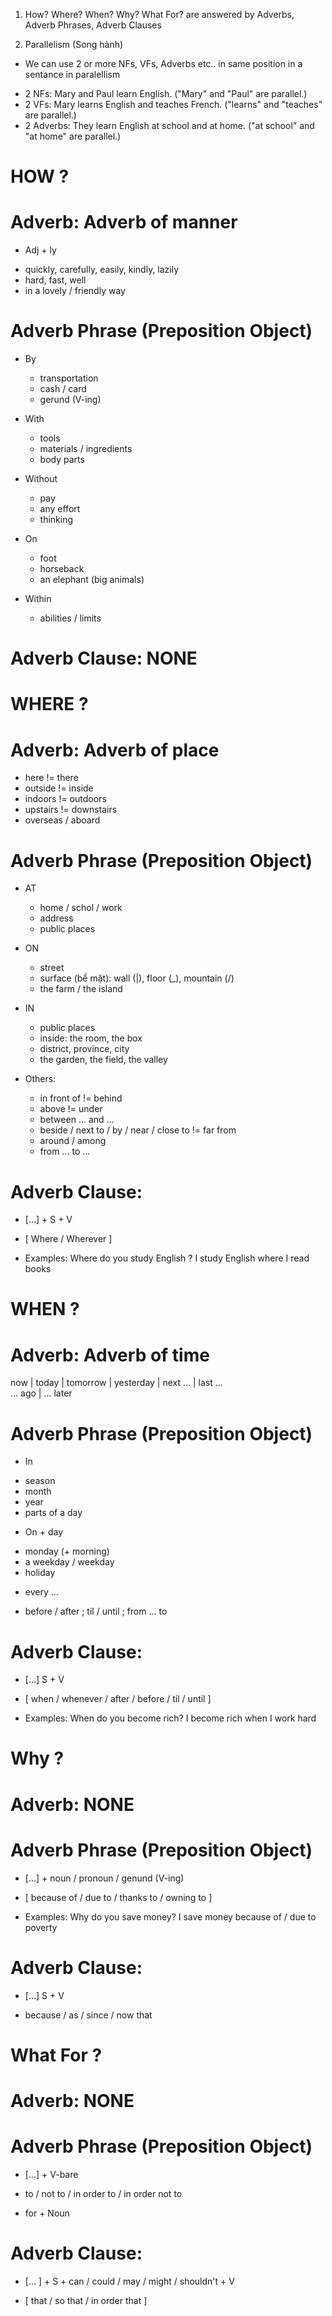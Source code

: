 1. How? Where? When? Why? What For? are answered by Adverbs, Adverb Phrases, Adverb Clauses

2. Parallelism (Song hành)
- We can use 2 or more NFs, VFs, Adverbs etc.. in same position in a sentance in paralellism

+ 2 NFs: Mary and Paul learn English. ("Mary" and "Paul" are parallel.)
+ 2 VFs: Mary learns English and teaches French. ("learns" and "teaches" are parallel.)
+ 2 Adverbs: They learn English at school and at home. ("at school" and "at home" are parallel.)


# HOW ?
# Adverb: Adverb of manner
* Adj + ly
+ quickly, carefully, easily, kindly, lazily
+ hard, fast, well
+ in a lovely / friendly way

# Adverb Phrase (Preposition Object)
* By
  + transportation 
  + cash / card
  + gerund (V-ing)

* With 
  + tools
  + materials / ingredients
  + body parts

* Without 
  + pay
  + any effort
  + thinking

* On 
  + foot
  + horseback
  + an elephant (big animals)

* Within
  + abilities / limits

# Adverb Clause: NONE

# WHERE ?
# Adverb: Adverb of place
  + here != there
  + outside != inside
  + indoors != outdoors
  + upstairs != downstairs
  + overseas / aboard

# Adverb Phrase (Preposition Object)
* AT
  + home / schol / work
  + address
  + public places

* ON
  + street
  + surface (bề mặt): wall (|), floor (_), mountain (/) 
  + the farm / the island

* IN
  + public places
  + inside: the room, the box
  + district, province, city
  + the garden, the field, the valley

* Others: 
  + in front of != behind
  + above != under
  + between ... and ...
  + beside / next to / by / near / close to != far from
  + around / among
  + from ... to ...

# Adverb Clause:
* [...] +  S + V
+ [ Where / Wherever ]

- Examples: 
Where do you study English ?
I study English where I read books

# WHEN ?
# Adverb: Adverb of time
now  | today  | tomorrow  | yesterday  | next ...  | last ...  
... ago  | ... later

# Adverb Phrase (Preposition Object)
* In
+ season
+ month
+ year
+ parts of a day

* On + day
+ monday (+ morning)
+ a weekday / weekday
+ holiday

* every ...

* before / after ; til / until ; from ... to

# Adverb Clause:
* [...] S + V
+ [ when / whenever / after / before / til / until ]

- Examples: 
When do you become rich? 
I become rich when I work hard

# Why ?
# Adverb: NONE
# Adverb Phrase (Preposition Object)
* [...] + noun / pronoun / genund (V-ing)
+ [ because of / due to / thanks to / owning to ]

- Examples: 
Why do you save money? 
I save money because of / due to poverty

# Adverb Clause:
* [...] S + V
+ because / as / since / now that

# What For ?
# Adverb: NONE
# Adverb Phrase (Preposition Object)
* [...] + V-bare
+ to / not to / in order to / in order not to

* for + Noun

# Adverb Clause:
* [... ] + S + can / could / may / might / shouldn't + V
+ [ that / so that / in order that ]





